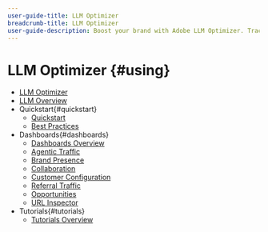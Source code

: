 ```yaml
---
user-guide-title: LLM Optimizer
breadcrumb-title: LLM Optimizer
user-guide-description: Boost your brand with Adobe LLM Optimizer. Track mentions, uncover insights, and dominate AI-driven search. Take control of your visibility - start optimizing now!
---
```


# LLM Optimizer {#using}

+ [LLM Optimizer](/help/home.md)
+ [LLM Overview](/help/overview/overview.md)
+ Quickstart{#quickstart}
  + [Quickstart](/help/overview/quick-start.md)
  + [Best Practices](/help/tutorials/best-practices.md)
+ Dashboards{#dashboards}
  + [Dashboards Overview](/help/dashboards/dashboards-overview.md)
  + [Agentic Traffic](/help/dashboards/agentic-traffic.md)
  + [Brand Presence](/help/dashboards/brand-presence.md)
  + [Collaboration](/help/dashboards/collaboration.md)
  + [Customer Configuration](/help/dashboards/customer-configuration.md)
  + [Referral Traffic](/help/dashboards/referral-traffic.md)
  + [Opportunities](/help/dashboards/opportunities.md)
  + [URL Inspector](/help/dashboards/url-inspector.md)
+ Tutorials{#tutorials}
  + [Tutorials Overview](/help/tutorials/tutorials-overview.md)
